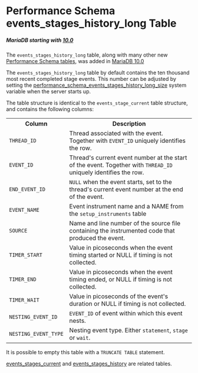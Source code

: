 # Performance Schema events_stages_history_long Table

##### MariaDB starting with [10.0](/kb/en/what-is-mariadb-100/)

The `events_stages_history_long` table, along with many other new [Performance Schema tables](/sql-statements-structure/sql-statements/administrative-sql-statements/system-tables/performance-schema/performance-schema-tables/list-of-performance-schema-tables/), was added in [MariaDB 10.0](/kb/en/what-is-mariadb-100/)

The `events_stages_history_long` table by default contains the ten thousand most recent completed stage events. This number can be adjusted by setting the [performance_schema_events_stages_history_long_size](/kb/en/performance-schema-system-variables/#performance_schema_events_stages_history_long_size) system variable when the server starts up.

The table structure is identical to the `events_stage_current` table structure, and contains the following columns:

<table><tbody><tr><th>Column</th><th>Description</th></tr>
<tr><td><code>THREAD_ID</code></td><td>Thread associated with the event. Together with <code>EVENT_ID</code> uniquely identifies the row.</td></tr>
<tr><td><code>EVENT_ID</code></td><td>Thread's current event number at the start of the event. Together with <code>THREAD_ID</code> uniquely identifies the row.</td></tr>
<tr><td><code>END_EVENT_ID</code></td><td><code>NULL</code> when the event starts, set to the thread's current event number at the end of the event.</td></tr>
<tr><td><code>EVENT_NAME</code></td><td>Event instrument name and a NAME from the <code>setup_instruments</code> table</td></tr>
<tr><td><code>SOURCE</code></td><td>Name and line number of the source file containing the instrumented code that produced the event.</td></tr>
<tr><td><code>TIMER_START</code></td><td>Value in picoseconds when the event timing started or NULL if timing is not collected.</td></tr>
<tr><td><code>TIMER_END</code></td><td>Value in picoseconds when the event timing ended, or NULL if timing is not collected.</td></tr>
<tr><td><code>TIMER_WAIT</code></td><td>Value in picoseconds of the event's duration or NULL if timing is not collected.</td></tr>
<tr><td><code>NESTING_EVENT_ID</code></td><td><code>EVENT_ID</code> of event within which this event nests.</td></tr>
<tr><td><code>NESTING_EVENT_TYPE</code></td><td>Nesting event type. Either <code>statement</code>, <code>stage</code> or <code>wait</code>.</td></tr>
</tbody></table>

It is possible to empty this table with a `TRUNCATE TABLE` statement.

[events_stages_current](/sql-statements-structure/sql-statements/administrative-sql-statements/system-tables/performance-schema/performance-schema-tables/performance-schema-events_stages_current-table/) and [events_stages_history](/sql-statements-structure/sql-statements/administrative-sql-statements/system-tables/performance-schema/performance-schema-tables/performance-schema-events_stages_history-table/) are related tables.